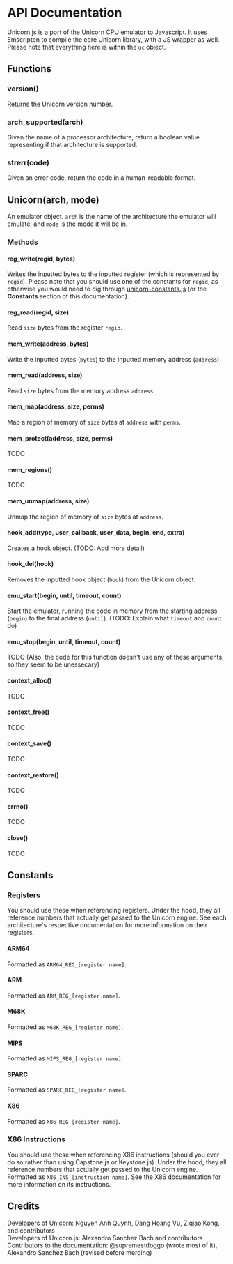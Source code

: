 # API Documentation
Unicorn.js is a port of the Unicorn CPU emulator to Javascript. It uses Emscripten to compile the core Unicorn library, with a JS wrapper as well. Please note that everything here is within the `uc` object.

## Functions
### version()
Returns the Unicorn version number.
### arch_supported(arch)
Given the name of a processor architecture, return a boolean value representing if that architecture is supported.
### strerr(code)
Given an error code, return the code in a human-readable format.
## Unicorn(arch, mode)
An emulator object. `arch` is the name of the architecture the emulator will emulate, and `mode` is the mode it will be in.
### Methods
#### reg_write(regid, bytes)
Writes the inputted bytes to the inputted register (which is represented by `regid`). Please note that you should use one of the constants for `regid`, as otherwise you would need to dig through [unicorn-constants.js](https://github.com/AlexAltea/unicorn.js/blob/master/src/unicorn-constants.js) (or the **Constants** section of this documentation).
#### reg_read(regid, size)
Read `size` bytes from the register `regid`.
#### mem_write(address, bytes)
Write the inputted bytes (`bytes`) to the inputted memory address (`address`).
#### mem_read(address, size)
Read `size` bytes from the memory address `address`.
#### mem_map(address, size, perms)
Map a region of memory of `size` bytes at `address` with `perms`.
#### mem_protect(address, size, perms)
TODO
#### mem_regions()
TODO
#### mem_unmap(address, size)
Unmap the region of memory of `size` bytes at `address`.
#### hook_add(type, user_callback, user_data, begin, end, extra)
Creates a hook object. (TODO: Add more detail)
#### hook_del(hook)
Removes the inputted hook object (`hook`) from the Unicorn object.
#### emu_start(begin, until, timeout, count)
Start the emulator, running the code in memory from the starting address (`begin`) to the final address (`until`). (TODO: Explain what `timeout` and `count` do)
#### emu_stop(begin, until, timeout, count)
TODO (Also, the code for this function doesn't use any of these arguments, so they seem to be unessecary)
#### context_alloc()
TODO
#### context_free()
TODO
#### context_save()
TODO
#### context_restore()
TODO
#### errno()
TODO
#### close()
TODO

## Constants
### Registers
You should use these when referencing registers. Under the hood, they all reference numbers that actually get passed to the Unicorn engine. See each architecture's respective documentation for more information on their registers.
#### ARM64
Formatted as `ARM64_REG_[register name]`.
#### ARM
Formatted as `ARM_REG_[register name]`.
#### M68K
Formatted as `M68K_REG_[register name]`.
#### MIPS
Formatted as `MIPS_REG_[register name]`.
#### SPARC
Formatted as `SPARC_REG_[register name]`.
#### X86
Formatted as `X86_REG_[register name]`.
### X86 Instructions
You should use these when referencing X86 instructions (should you ever do so rather than using Capstone.js or Keystone.js). Under the hood, they all reference numbers that actually get passed to the Unicorn engine. Formatted as `X86_INS_[instruction name]`. See the X86 documentation for more information on its instructions.

## Credits
Developers of Unicorn: Nguyen Anh Quynh, Dang Hoang Vu, Ziqiao Kong, and contributors  
Developers of Unicorn.js: Alexandro Sanchez Bach and contributors  
Contributors to the documentation: @supremestdoggo (wrote most of it), Alexandro Sanchez Bach (revised before merging)
